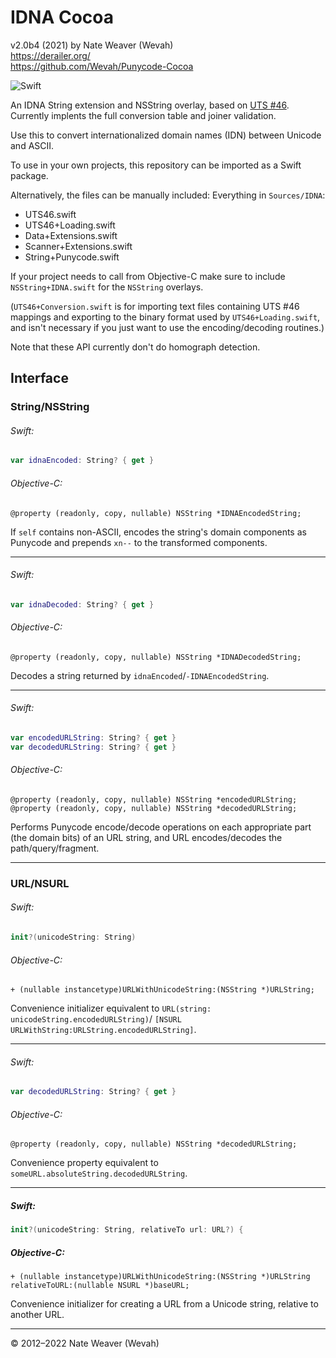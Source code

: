 # IDNA Cocoa

v2.0b4 (2021)
by Nate Weaver (Wevah)  
https://derailer.org/  
https://github.com/Wevah/Punycode-Cocoa

![Swift](https://github.com/Wevah/IDNA-Cocoa/workflows/Swift/badge.svg)

An IDNA String extension and NSString overlay, based on [UTS #46](https://unicode.org/reports/tr46/). Currently implents the full conversion table and joiner validation.

Use this to convert internationalized domain names (IDN) between Unicode and ASCII.

To use in your own projects, this repository can be imported as a Swift package.

Alternatively, the files can be manually included: Everything in `Sources/IDNA`:

- UTS46.swift
- UTS46+Loading.swift
- Data+Extensions.swift
- Scanner+Extensions.swift
- String+Punycode.swift

If your project needs to call from Objective-C make sure to include `NSString+IDNA.swift` for the `NSString` overlays.

(`UTS46+Conversion.swift` is for importing text files containing UTS #46 mappings and exporting to the binary format used by `UTS46+Loading.swift`, and isn't necessary if you just want to use the encoding/decoding routines.)

Note that these API currently don't do homograph detection.

## Interface

### String/NSString

###### Swift:
```swift
var idnaEncoded: String? { get }
```

###### Objective-C:
```objc
@property (readonly, copy, nullable) NSString *IDNAEncodedString;
```

If `self` contains non-ASCII, encodes the string's domain components as Punycode and prepends `xn--` to the transformed components.

-----

###### Swift:
```swift
var idnaDecoded: String? { get }
```

###### Objective-C:
```objc
@property (readonly, copy, nullable) NSString *IDNADecodedString;
```

Decodes a string returned by `idnaEncoded`/`-IDNAEncodedString`.

-----

###### Swift:
```swift
var encodedURLString: String? { get }
var decodedURLString: String? { get }
```

###### Objective-C:
```objc
@property (readonly, copy, nullable) NSString *encodedURLString;
@property (readonly, copy, nullable) NSString *decodedURLString;
```

Performs Punycode encode/decode operations on each appropriate part (the domain bits) of an URL string, and URL encodes/decodes the path/query/fragment.

-----

### URL/NSURL

###### Swift:
```swift
init?(unicodeString: String)
```

###### Objective-C:
```objc
+ (nullable instancetype)URLWithUnicodeString:(NSString *)URLString;
```

Convenience initializer equivalent to `URL(string: unicodeString.encodedURLString)`/ `[NSURL URLWithString:URLString.encodedURLString]`.

-----

###### Swift:
```swift
var decodedURLString: String? { get }
```

###### Objective-C:
```objc
@property (readonly, copy, nullable) NSString *decodedURLString;
```

Convenience property equivalent to `someURL.absoluteString.decodedURLString`.

-----

##### Swift:
```swift
init?(unicodeString: String, relativeTo url: URL?) {
```

##### Objective-C:
```objc
+ (nullable instancetype)URLWithUnicodeString:(NSString *)URLString relativeToURL:(nullable NSURL *)baseURL;
```

Convenience initializer for creating a URL from a Unicode string, relative to another URL.

-----

© 2012–2022 Nate Weaver (Wevah)
